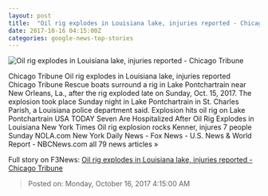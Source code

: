 ```yaml
---
layout: post
title:  "Oil rig explodes in Louisiana lake, injuries reported - Chicago Tribune"
date: 2017-10-16 04:15:00Z
categories: google-news-top-stories
---
```


![Oil rig explodes in Louisiana lake, injuries reported - Chicago Tribune](http://www.trbimg.com/img-59e43321/turbine/ct-louisiana-oil-rig-explosion-20171015)

Chicago Tribune Oil rig explodes in Louisiana lake, injuries reported Chicago Tribune Rescue boats surround a rig in Lake Pontchartrain near New Orleans, La., after the rig exploded late on Sunday, Oct. 15, 2017. The explosion took place Sunday night in Lake Pontchartrain in St. Charles Parish, a Louisiana police department said. Explosion hits oil rig on Lake Pontchartrain USA TODAY Seven Are Hospitalized After Oil Rig Explodes in Louisiana New York Times Oil rig explosion rocks Kenner, injures 7 people Sunday NOLA.com New York Daily News - Fox News - U.S. News & World Report - NBCNews.com all 79 news articles »


Full story on F3News: [Oil rig explodes in Louisiana lake, injuries reported - Chicago Tribune](http://www.f3nws.com/n/paRZTD)

> Posted on: Monday, October 16, 2017 4:15:00 AM
